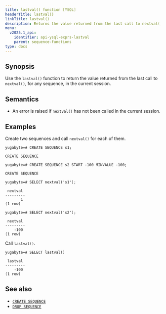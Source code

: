 ```yaml
---
title: lastval() function [YSQL]
headerTitle: lastval()
linkTitle: lastval()
description: Returns the value returned from the last call to nextval(), for any sequence, in the current session.
menu:
  v2025.1_api:
    identifier: api-ysql-exprs-lastval
    parent: sequence-functions
type: docs
---
```


## Synopsis

Use the `lastval()` function to return the value returned from the last call to `nextval()`, for any sequence, in the current session.

## Semantics

- An error is raised if `nextval()` has not been called in the current session.

## Examples

Create two sequences and call `nextval()` for each of them.

```plpgsql
yugabyte=# CREATE SEQUENCE s1;
```

```output
CREATE SEQUENCE
```

```plpgsql
yugabyte=# CREATE SEQUENCE s2 START -100 MINVALUE -100;
```

```output
CREATE SEQUENCE
```

```plpgsql
yugabyte=# SELECT nextval('s1');
```

```output
 nextval
---------
       1
(1 row)
```

```plpgsql
yugabyte=# SELECT nextval('s2');
```

```output
 nextval
---------
    -100
(1 row)
```

Call `lastval()`.

```plpgsql
yugabyte=# SELECT lastval()
```

```output
 lastval
---------
    -100
(1 row)

```

## See also

- [`CREATE SEQUENCE`](../../../the-sql-language/statements/ddl_create_sequence)
- [`DROP SEQUENCE`](../../../the-sql-language/statements/ddl_drop_sequence)
